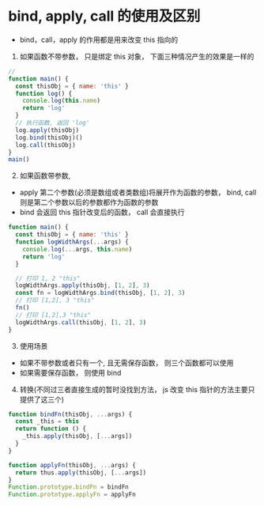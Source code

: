 <!--
  name: bind, apply, call
  description: bind, apply, call的使用场景,区别及转换
-->

# bind, apply, call 的使用及区别

- bind，call，apply 的作用都是用来改变 this 指向的

1. 如果函数不带参数， 只是绑定 this 对象， 下面三种情况产生的效果是一样的

```js
//
function main() {
  const thisObj = { name: 'this' }
  function log() {
    console.log(this.name)
    return 'log'
  }
  // 执行函数, 返回 'log'
  log.apply(thisObj)
  log.bind(thisObj)()
  log.call(thisObj)
}
main()
```

2. 如果函数带参数,

- apply 第二个参数(必须是数组或者类数组)将展开作为函数的参数， bind, call 则是第二个参数以后的参数都作为函数的参数
- bind 会返回 this 指针改变后的函数， call 会直接执行

```js
function main() {
  const thisObj = { name: 'this' }
  function logWidthArgs(...args) {
    console.log(...args, this.name)
    return 'log'
  }

  // 打印 1, 2 "this"
  logWidthArgs.apply(thisObj, [1, 2], 3)
  const fn = logWidthArgs.bind(thisObj, [1, 2], 3)
  // 打印 [1,2], 3 "this"
  fn()
  // 打印 [1,2],3 "this"
  logWidthArgs.call(thisObj, [1, 2], 3)
}
```

3. 使用场景

- 如果不带参数或者只有一个, 且无需保存函数， 则三个函数都可以使用
- 如果需要保存函数， 则使用 bind

4. 转换(不同过三者直接生成的暂时没找到方法， js 改变 this 指针的方法主要只提供了这三个)

```js
function bindFn(thisObj, ...args) {
  const _this = this
  return function () {
    _this.apply(thisObj, [...args])
  }
}

function applyFn(thisObj, ...args) {
  return thus.apply(thisObj, [...args])
}
Function.prototype.bindFn = bindFn
Function.prototype.applyFn = applyFn
```
